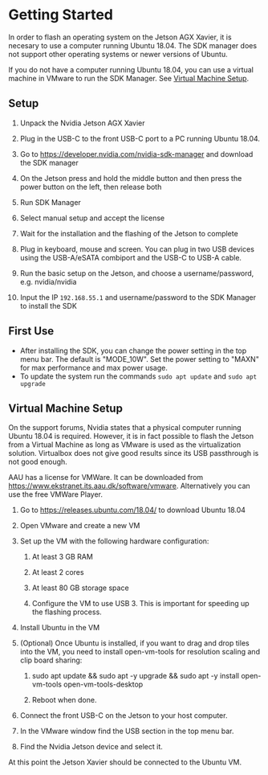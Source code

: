 # Getting Started

In order to flash an operating system on the Jetson AGX Xavier, it is necesary to use a computer running Ubuntu 18.04. The SDK manager does not support other operating systems or newer versions of Ubuntu.

If you do not have a computer running Ubuntu 18.04, you can use a virtual machine in VMware to run the SDK Manager. See [Virtual Machine Setup](#virtual-machine-setup).


## Setup


1.  Unpack the Nvidia Jetson AGX Xavier

2.  Plug in the USB-C to the front USB-C port to a PC running Ubuntu 18.04. 

3.  Go to <https://developer.nvidia.com/nvidia-sdk-manager> and download the SDK manager

4.  On the Jetson press and hold the middle button and then press the
    power button on the left, then release both

5.  Run SDK Manager

6.  Select manual setup and accept the license

7.  Wait for the installation and the flashing of the Jetson to complete

8.  Plug in keyboard, mouse and screen. You can plug in two USB devices using the USB-A/eSATA combiport and the USB-C to USB-A cable. 

9.  Run the basic setup on the Jetson, and choose a username/password, e.g. nvidia/nvidia

10. Input the IP `192.168.55.1` and username/password to the SDK Manager to install the
    SDK


## First Use
- After installing the SDK, you can change the power setting in the top menu bar. The default is "MODE_10W". Set the power setting to "MAXN" for max performance and max power usage.
- To update the system run the commands `sudo apt update` and `sudo apt upgrade`

## Virtual Machine Setup
On the support forums, Nvidia states that a physical computer running Ubuntu 18.04 is required. However, it is in fact possible to flash the Jetson from a Virtual Machine as long as VMware is used as the virtualization solution. Virtualbox does not give good results since its USB passthrough is not good enough.

AAU has a license for VMWare. It can be downloaded from <https://www.ekstranet.its.aau.dk/software/vmware>. Alternatively you can use the free VMWare Player.

1.  Go to <https://releases.ubuntu.com/18.04/> to download Ubuntu 18.04

2.  Open VMware and create a new VM

3.  Set up the VM with the following hardware configuration:

    1.  At least 3 GB RAM

    2.  At least 2 cores

    3.  At least 80 GB storage space

    4.  Configure the VM to use USB 3. This is important
        for speeding up the flashing process.

4.  Install Ubuntu in the VM

5.  (Optional) Once Ubuntu is installed, if you want to drag and drop tiles into the VM, you need to install
    open-vm-tools for resolution scaling and clip board sharing:

    1.  sudo apt update && sudo apt -y upgrade && sudo apt
        -y install open-vm-tools open-vm-tools-desktop

    2.  Reboot when done.

6.  Connect the front USB-C on the Jetson to your host computer.

7.  In the VMware window find the USB section in the top menu bar.

8.  Find the Nvidia Jetson device and select it.

At this point the Jetson Xavier should be connected to the Ubuntu VM.
